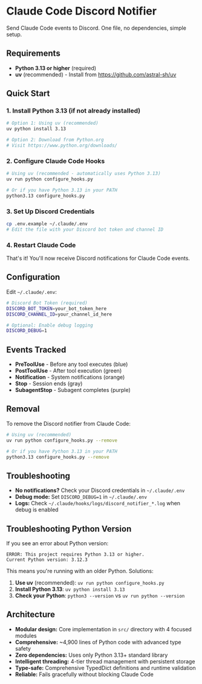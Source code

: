 # Claude Code Discord Notifier

Send Claude Code events to Discord. One file, no dependencies, simple setup.

## Requirements

- **Python 3.13 or higher** (required)
- **uv** (recommended) - Install from https://github.com/astral-sh/uv

## Quick Start

### 1. Install Python 3.13 (if not already installed)

```bash
# Option 1: Using uv (recommended)
uv python install 3.13

# Option 2: Download from Python.org
# Visit https://www.python.org/downloads/
```

### 2. Configure Claude Code Hooks

```bash
# Using uv (recommended - automatically uses Python 3.13)
uv run python configure_hooks.py

# Or if you have Python 3.13 in your PATH
python3.13 configure_hooks.py
```

### 3. Set Up Discord Credentials

```bash
cp .env.example ~/.claude/.env
# Edit the file with your Discord bot token and channel ID
```

### 4. Restart Claude Code

That's it! You'll now receive Discord notifications for Claude Code events.

## Configuration

Edit `~/.claude/.env`:

```bash
# Discord Bot Token (required)
DISCORD_BOT_TOKEN=your_bot_token_here
DISCORD_CHANNEL_ID=your_channel_id_here

# Optional: Enable debug logging
DISCORD_DEBUG=1
```

## Events Tracked

- **PreToolUse** - Before any tool executes (blue)
- **PostToolUse** - After tool execution (green)
- **Notification** - System notifications (orange)
- **Stop** - Session ends (gray)
- **SubagentStop** - Subagent completes (purple)

## Removal

To remove the Discord notifier from Claude Code:

```bash
# Using uv (recommended)
uv run python configure_hooks.py --remove

# Or if you have Python 3.13 in your PATH
python3.13 configure_hooks.py --remove
```

## Troubleshooting

- **No notifications?** Check your Discord credentials in `~/.claude/.env`
- **Debug mode:** Set `DISCORD_DEBUG=1` in `~/.claude/.env`
- **Logs:** Check `~/.claude/hooks/logs/discord_notifier_*.log` when debug is enabled

## Troubleshooting Python Version

If you see an error about Python version:

```text
ERROR: This project requires Python 3.13 or higher.
Current Python version: 3.12.3
```

This means you're running with an older Python. Solutions:

1. **Use uv** (recommended): `uv run python configure_hooks.py`
2. **Install Python 3.13**: `uv python install 3.13`
3. **Check your Python**: `python3 --version` vs `uv run python --version`

## Architecture

- **Modular design:** Core implementation in `src/` directory with 4 focused modules
- **Comprehensive:** ~4,900 lines of Python code with advanced type safety
- **Zero dependencies:** Uses only Python 3.13+ standard library
- **Intelligent threading:** 4-tier thread management with persistent storage
- **Type-safe:** Comprehensive TypedDict definitions and runtime validation
- **Reliable:** Fails gracefully without blocking Claude Code
